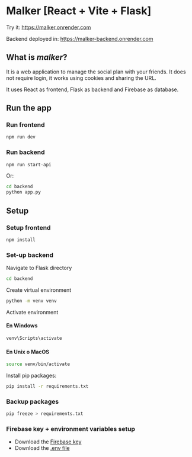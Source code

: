 # Malker [React + Vite + Flask]

Try it: https://malker.onrender.com

Backend deployed in: https://malker-backend.onrender.com

## What is *malker*?

It is a web application to manage the social plan with your friends. It does not require login, it works using cookies and sharing the URL. 

It uses React as frontend, Flask as backend and Firebase as database.

## Run the app

### Run frontend

```sh
npm run dev
```

### Run backend

```sh
npm run start-api
```

Or:

```sh
cd backend
python app.py
```


## Setup 

### Setup frontend

```sh
npm install
```

### Set-up backend

Navigate to Flask directory

```sh
cd backend
```

Create virtual environment

```sh
python -m venv venv
```

Activate environment

#### En Windows
```sh
venv\Scripts\activate
```
#### En Unix o MacOS
```sh
source venv/bin/activate
```
Install pip packages: 
```sh
pip install -r requirements.txt
```
### Backup packages
```sh
pip freeze > requirements.txt
```
### Firebase key + environment variables setup
- Download the [Firebase key](https://drive.google.com/file/d/1nPYWyNK5Ssrp9ks0aGVi7NDksAjxPrw_/view?usp=sharing)
- Download the [.env file](https://drive.google.com/file/d/1E8fmx5yGL719LYT_6fa87_bCAJsCDi4F/view?usp=drive_link)
